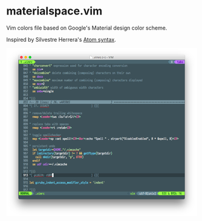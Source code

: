 # materialspace.vim
Vim colors file based on Google's Material design color scheme.

Inspired by Silvestre Herrera's [Atom syntax](https://github.com/silvestreh/atom-material-syntax).

![](/screenshot.png)
